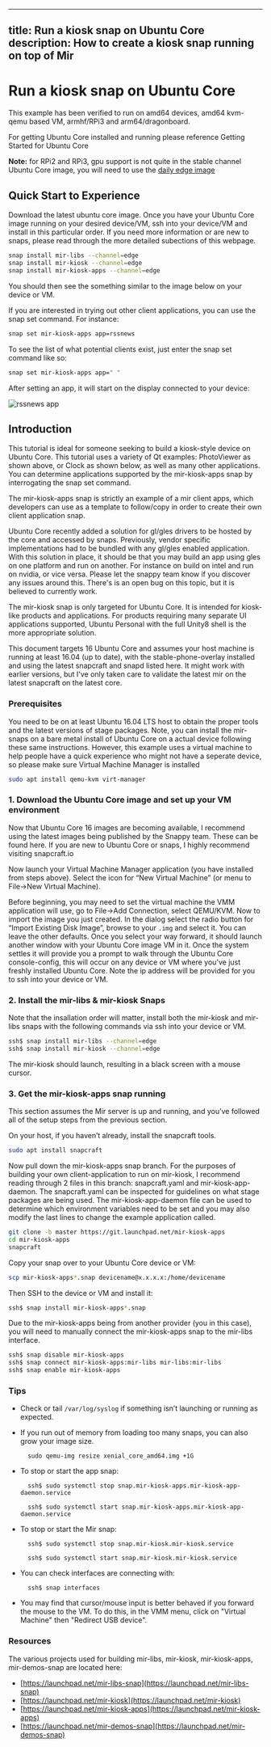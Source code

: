 ----
title: Run a kiosk snap on Ubuntu Core
description: How to create a kiosk snap running on top of Mir
----

# Run a kiosk snap on Ubuntu Core

This example has been verified to run on amd64 devices, amd64 kvm-qemu based VM, armhf/RPi3 and arm64/dragonboard.

For getting Ubuntu Core installed and running please reference Getting Started for Ubuntu Core

**Note:** for RPi2 and RPi3, gpu support is not quite in the stable channel Ubuntu Core image, you will need to use the [daily edge image](http://cdimage.ubuntu.com/ubuntu-core/16/edge/current/)

## Quick Start to Experience

Download the latest ubuntu core image. Once you have your Ubuntu Core image running on your desired device/VM, ssh into your device/VM and install in this particular order. If you need more information or are new to snaps, please read through the more detailed subections of this webpage.

``` bash
snap install mir-libs --channel=edge
snap install mir-kiosk --channel=edge
snap install mir-kiosk-apps --channel=edge
```

You should then see the something similar to the image below on your device or VM.

If you are interested in trying out other client applications, you can use the snap set command. For instance:

``` bash
snap set mir-kiosk-apps app=rssnews
```

To see the list of what potential clients exist, just enter the snap set command like so:

``` bash
snap set mir-kiosk-apps app=" "
```

After setting an app, it will start on the display connected to your device:

![rssnews app](https://assets.ubuntu.com/v1/1449b3d1-Screenshot+from+2017-08-16+15-45-42.png)

## Introduction

This tutorial is ideal for someone seeking to build a kiosk-style device on Ubuntu Core. This tutorial uses a variety of Qt examples: PhotoViewer as shown above, or Clock as shown below, as well as many other applications. You can determine applications supported by the mir-kiosk-apps snap by interrogating the snap set command.

The mir-kiosk-apps snap is strictly an example of a mir client apps, which developers can use as a template to follow/copy in order to create their own client application snap.

Ubuntu Core recently added a solution for gl/gles drivers to be hosted by the core and accessed by snaps. Previously, vendor specific implementations had to be bundled with any gl/gles enabled application. With this solution in place, it should be that you may build an app using gles on one platform and run on another. For instance on build on intel and run on nvidia, or vice versa. Please let the snappy team know if you discover any issues around this. There's is an open bug on this topic, but it is believed to currently work.

The mir-kiosk snap is only targeted for Ubuntu Core. It is intended for kiosk-like products and applications. For products requiring many separate UI applications supported, Ubuntu Personal with the full Unity8 shell is the more appropriate solution.

This document targets 16 Ubuntu Core and assumes your host machine is running at least 16.04 (up to date), with the stable-phone-overlay installed and using the latest snapcraft and snapd listed here. It might work with earlier versions, but I've only taken care to validate the latest mir on the latest snapcraft on the latest core.

### Prerequisites

You need to be on at least Ubuntu 16.04 LTS host to obtain the proper tools and the latest versions of stage packages. Note, you can install the mir-snaps on a bare metal install of Ubuntu Core on a actual device following these same instructions. However, this example uses a virtual machine to help people have a quick experience who might not have a seperate device, so please make sure Virtual Machine Manager is installed

``` bash
sudo apt install qemu-kvm virt-manager
```

### 1. Download the Ubuntu Core image and set up your VM environment

Now that Ubuntu Core 16 images are becoming available, I recommend using the latest images being published by the Snappy team. These can be found here. If you are new to Ubuntu Core or snaps, I highly recommend visiting snapcraft.io

Now launch your Virtual Machine Manager application (you have installed from steps above). Select the icon for “New Virtual Machine” (or menu to File->New Virtual Machine).


Before beginning, you may need to set the virtual machine the VMM application will use, go to File->Add Connection, select QEMU/KVM. Now to import the image you just created. In the dialog select the radio button for “Import Existing Disk Image”, browse to your `.img`  and select it. You can leave the other defaults. Once you select your way forward, it should launch another window with your Ubuntu Core image VM in it. Once the system settles it will provide you a prompt to walk through the Ubuntu Core console-config, this will occur on any device or VM where you've just freshly installed Ubuntu Core. Note the ip address will be provided for you to ssh into your device or VM.

### 2. Install the mir-libs & mir-kiosk Snaps

Note that the insallation order will matter, install both the mir-kiosk and mir-libs snaps with the following commands via ssh into your device or VM.

``` bash
ssh$ snap install mir-libs --channel=edge
ssh$ snap install mir-kiosk --channel=edge
```

The mir-kiosk should launch, resulting in a black screen with a mouse cursor.

### 3. Get the mir-kiosk-apps snap running

This section assumes the Mir server is up and running, and you’ve followed all of the setup steps from the previous section.

On your host, if you haven’t already, install the snapcraft tools.

``` bash
sudo apt install snapcraft
```

Now pull down the mir-kiosk-apps snap branch. For the purposes of building your own client-application to run on mir-kiosk, I recommend reading through 2 files in this branch: snapcraft.yaml and mir-kiosk-app-daemon. The snapcraft.yaml can be inspected for guidelines on what stage packages are being used. The mir-kiosk-app-daemon file can be used to determine which environment variables need to be set and you may also modify the last lines to change the example application called.

``` bash
git clone -b master https://git.launchpad.net/mir-kiosk-apps
cd mir-kiosk-apps
snapcraft
```
Copy your snap over to your Ubuntu Core device or VM:

``` bash
scp mir-kiosk-apps*.snap devicename@x.x.x.x:/home/devicename
```

Then SSH to the device or VM and install it:

``` bash
ssh$ snap install mir-kiosk-apps*.snap
```

Due to the mir-kiosk-apps being from another provider (you in this case), you will need to manually connect the mir-kiosk-apps snap to the mir-libs interface.

``` bash
ssh$ snap disable mir-kiosk-apps
ssh$ snap connect mir-kiosk-apps:mir-libs mir-libs:mir-libs
ssh$ snap enable mir-kiosk-apps
```

### Tips

* Check or tail `/var/log/syslog` if something isn’t launching or running as expected.

* If you run out of memory from loading too many snaps, you can also grow your image size.

        sudo qemu-img resize xenial_core_amd64.img +1G

* To stop or start the app snap:

        ssh$ sudo systemctl stop snap.mir-kiosk-apps.mir-kiosk-app-daemon.service

        ssh$ sudo systemctl start snap.mir-kiosk-apps.mir-kiosk-app-daemon.service


* To stop or start the Mir snap:

        ssh$ sudo systemctl stop snap.mir-kiosk.mir-kiosk.service

        ssh$ sudo systemctl start snap.mir-kiosk.mir-kiosk.service


* You can check interfaces are connecting with:

        ssh$ snap interfaces

* You may find that cursor/mouse input is better behaved if you forward the mouse to the VM. To do this, in the VMM menu, click on "Virtual Machine" then "Redirect USB device".

### Resources

The various projects used for building mir-libs, mir-kiosk, mir-kiosk-apps, mir-demos-snap are located here:

* [https://launchpad.net/mir-libs-snap](https://launchpad.net/mir-libs-snap)
* [https://launchpad.net/mir-kiosk](https://launchpad.net/mir-kiosk)
* [https://launchpad.net/mir-kiosk-apps](https://launchpad.net/mir-kiosk-apps)
* [https://launchpad.net/mir-demos-snap](https://launchpad.net/mir-demos-snap)
